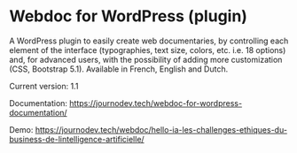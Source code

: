 # Webdoc for WordPress (plugin)

A WordPress plugin to easily create web documentaries, by controlling each element of the interface (typographies, text size, colors, etc. i.e. 18 options) and, for advanced users, with the possibility of adding more customization (CSS, Bootstrap 5.1). Available in French, English and Dutch.

Current version: 1.1

Documentation: https://journodev.tech/webdoc-for-wordpress-documentation/

Demo: https://journodev.tech/webdoc/hello-ia-les-challenges-ethiques-du-business-de-lintelligence-artificielle/
